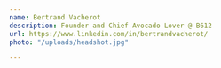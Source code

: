 ```yaml
---
name: Bertrand Vacherot
description: Founder and Chief Avocado Lover @ B612
url: https://www.linkedin.com/in/bertrandvacherot/
photo: "/uploads/headshot.jpg"

---
```

